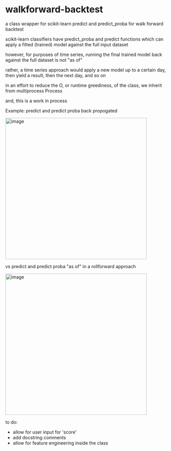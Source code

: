 # walkforward-backtest
a class wrapper for scikit-learn predict and predict_proba for walk forward backtest

scikit-learn classifiers have predict_proba and predict functions which can apply a fitted (trained) model against the full input dataset

however, for purposes of time series, running the final trained model back against the full dataset is not "as of"

rather, a time series approach would apply a new model up to a certain day, then yield a result, then the next day, and so on

in an effort to reduce the O, or runtime greediness, of the class, we inherit from multiprocess Process

and, this is a work in process

Example:
predict and predict proba back propogated

<img width="440" alt="image" src="https://github.com/user-attachments/assets/3532fbbd-8b29-4206-abcb-797c82d39ba4">

vs predict and predict proba "as of" in a rollforward approach

<img width="440" alt="image" src="https://github.com/user-attachments/assets/a8945f58-5e4e-4abd-8a75-cfeb7a0fc1e7">

to do:
- allow for user input for 'score'
- add docstring comments
- allow for feature engineering inside the class

